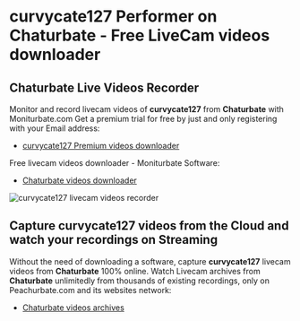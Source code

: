 # curvycate127 Performer on Chaturbate - Free LiveCam videos downloader

## Chaturbate Live Videos Recorder

Monitor and record livecam videos of **curvycate127** from **Chaturbate** with Moniturbate.com
Get a premium trial for free by just and only registering with your Email address:
* [curvycate127 Premium videos downloader](https://moniturbate.com/request-demo-licence-key.html)

Free livecam videos downloader - Moniturbate Software:
* [Chaturbate videos downloader](https://moniturbate.com/moniturbate-download-software.html)

![curvycate127 livecam videos recorder](https://peachurnet.com/templates/moniturbate-software.png)


## Capture curvycate127 videos from the Cloud and watch your recordings on Streaming

Without the need of downloading a software, capture **curvycate127** livecam videos from **Chaturbate** 100% online.
Watch Livecam archives from **Chaturbate** unlimitedly from thousands of existing recordings, only on Peachurbate.com and its websites network:
* [Chaturbate videos archives](https://peachurnet.com/)